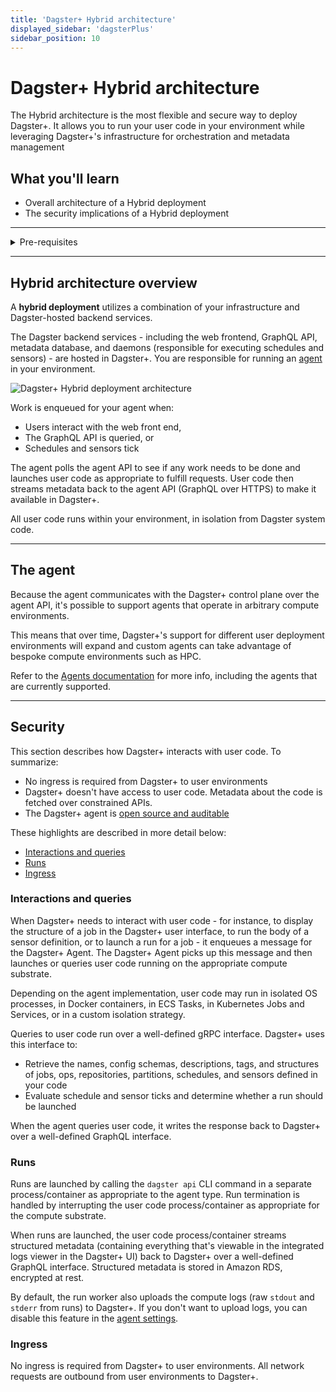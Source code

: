 ```yaml
---
title: 'Dagster+ Hybrid architecture'
displayed_sidebar: 'dagsterPlus'
sidebar_position: 10
---
```


# Dagster+ Hybrid architecture

The Hybrid architecture is the most flexible and secure way to deploy Dagster+. It allows you to run your user code in your environment while leveraging Dagster+'s infrastructure for orchestration and metadata management

## What you'll learn

- Overall architecture of a Hybrid deployment
- The security implications of a Hybrid deployment

---

<details>
  <summary>Pre-requisites</summary>

Before you begin, you should have:

- A [Dagster+ account](/dagster-plus/getting-started)
- [Basic familiarity with Dagster](/getting-started/quickstart)

</details>

---

## Hybrid architecture overview

A **hybrid deployment** utilizes a combination of your infrastructure and Dagster-hosted backend services.

The Dagster backend services - including the web frontend, GraphQL API, metadata database, and daemons (responsible for executing schedules and sensors) - are hosted in Dagster+. You are responsible for running an [agent](/todo) in your environment.

![Dagster+ Hybrid deployment architecture](/img/placeholder.svg)

Work is enqueued for your agent when:

- Users interact with the web front end,
- The GraphQL API is queried, or
- Schedules and sensors tick

The agent polls the agent API to see if any work needs to be done and launches user code as appropriate to fulfill requests. User code then streams metadata back to the agent API (GraphQL over HTTPS) to make it available in Dagster+.

All user code runs within your environment, in isolation from Dagster system code.

---

## The agent

Because the agent communicates with the Dagster+ control plane over the agent API, it's possible to support agents that operate in arbitrary compute environments.

This means that over time, Dagster+'s support for different user deployment environments will expand and custom agents can take advantage of bespoke compute environments such as HPC.

Refer to the [Agents documentation](/todo) for more info, including the agents that are currently supported.

---

## Security

This section describes how Dagster+ interacts with user code. To summarize:

- No ingress is required from Dagster+ to user environments
- Dagster+ doesn't have access to user code. Metadata about the code is fetched over constrained APIs.
- The Dagster+ agent is [open source and auditable](https://github.com/dagster-io/dagster-cloud)

These highlights are described in more detail below:

- [Interactions and queries](#interactions-and-queries)
- [Runs](#runs)
- [Ingress](#ingress)

### Interactions and queries

When Dagster+ needs to interact with user code - for instance, to display the structure of a job in the Dagster+ user interface, to run the body of a sensor definition, or to launch a run for a job - it enqueues a message for the Dagster+ Agent. The Dagster+ Agent picks up this message and then launches or queries user code running on the appropriate compute substrate.

Depending on the agent implementation, user code may run in isolated OS processes, in Docker containers, in ECS Tasks, in Kubernetes Jobs and Services, or in a custom isolation strategy.

Queries to user code run over a well-defined gRPC interface. Dagster+ uses this interface to:

- Retrieve the names, config schemas, descriptions, tags, and structures of jobs, ops, repositories, partitions, schedules, and sensors defined in your code
- Evaluate schedule and sensor ticks and determine whether a run should be launched

When the agent queries user code, it writes the response back to Dagster+ over a well-defined GraphQL interface.

### Runs

Runs are launched by calling the `dagster api` CLI command in a separate process/container as appropriate to the agent type. Run termination is handled by interrupting the user code process/container as appropriate for the compute substrate.

When runs are launched, the user code process/container streams structured metadata (containing everything that's viewable in the integrated logs viewer in the Dagster+ UI) back to Dagster+ over a well-defined GraphQL interface. Structured metadata is stored in Amazon RDS, encrypted at rest.

By default, the run worker also uploads the compute logs (raw `stdout` and `stderr` from runs) to Dagster+. If you don't want to upload logs, you can disable this feature in the [agent settings](/dagster-plus/deployment/hybrid/agents/settings).

### Ingress

No ingress is required from Dagster+ to user environments. All network requests are outbound from user environments to Dagster+.
